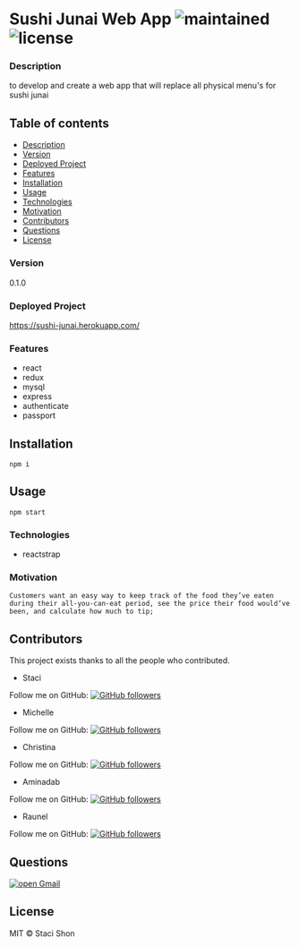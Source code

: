 
# Sushi Junai Web App ![maintained](https://img.shields.io/maintenance/true/2020) ![license](https://img.shields.io/badge/license-MIT-blue)

### Description
to develop and create a web app that will replace all physical menu's for sushi junai

## Table of contents
* [Description](#Description)
* [Version](#Version)
* [Deployed Project](#Deployed)
* [Features](#Features)
* [Installation](#Installation)
* [Usage](#Usage)
* [Technologies](#Technologies)
* [Motivation](#Motivation)
* [Contributors](#Contributors)
* [Questions](#Questions)
* [License](#License)


### Version 
0.1.0

### Deployed Project
https://sushi-junai.herokuapp.com/

### Features
* react
* redux
* mysql
* express
* authenticate
* passport

## Installation
    npm i

## Usage
    npm start

### Technologies
* reactstrap

### Motivation
    Customers want an easy way to keep track of the food they’ve eaten during their all-you-can-eat period, see the price their food would’ve been, and calculate how much to tip;

## Contributors
This project exists thanks to all the people who contributed.


* Staci 


Follow me on GitHub: <a href="https://github.com/s2hon" target="_blank">![GitHub followers](https://img.shields.io/github/followers/s2hon?label=s2hon&style=social)</a></br>

* Michelle 


Follow me on GitHub: <a href="https://github.com/Moon-Ingenium/" target="_blank">![GitHub followers](https://img.shields.io/github/followers/Moon-Ingenium?label=Moon-Ingenium&style=social)</a></br>


* Christina


Follow me on GitHub: <a href="https://github.com/christinakerr/" target="_blank">![GitHub followers](https://img.shields.io/github/followers/christinakerr?label=christinakerr&style=social)</a></br>


* Aminadab


Follow me on GitHub: <a href="https://github.com/aminadabm93/" target="_blank">![GitHub followers](https://img.shields.io/github/followers/aminadabm93?label=aminadabm93&style=social)</a></br>


* Raunel


Follow me on GitHub: <a href="https://github.com/26rsuarez/" target="_blank">![GitHub followers](https://img.shields.io/github/followers/26rsuarez?label=26rsuarez&style=social)</a></br>

## Questions
<a href="mailto: staci.shon@gmail.com" target="_blank">![open Gmail](https://img.shields.io/badge/open-Gmail-red?style=for-the-badge)</a> 

## License
MIT © Staci Shon 
